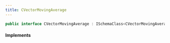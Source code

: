 ```yaml
---
title: CVectorMovingAverage
---
```


```csharp
public interface CVectorMovingAverage : ISchemaClass<CVectorMovingAverage>, ISchemaField, ISchemaClass, INativeHandle
```

#### Implements

